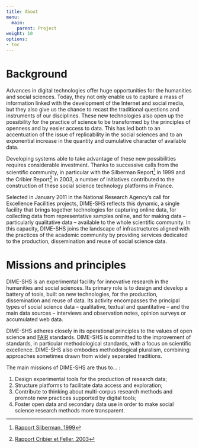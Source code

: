 ```yaml
---
title: About
menu:
  main:
    parent: Project
weight: 10
options:
- toc
---
```

# Background
Advances in digital technologies offer huge opportunities for the humanities and social sciences. Today, they not only enable us to capture a mass of information linked with the development of the Internet and social media, but they also give us the chance to recast the traditional questions and instruments of our disciplines. These new technologies also open up the possibility for the practice of science to be transformed by the principles of openness and by easier access to data. This has led both to an accentuation of the issue of replicability in the social sciences and to an exponential increase in the quantity and cumulative character of available data.

Developing systems able to take advantage of these new possibilities requires considerable investment. Thanks to successive calls from the scientific community, in particular with the Silberman Report[^1] in 1999 and the Cribier Report[^2] in 2003, a number of initiatives contributed to the construction of these social science technology platforms in France.

Selected in January 2011 in the National Research Agency’s call for Excellence Facilities projects, DIME-SHS reflects this dynamic, a single facility that brings together technologies for capturing online data, for collecting data from representative samples online, and for making data – particularly qualitative data – available to the whole scientific community. In this capacity, DIME-SHS joins the landscape of infrastructures aligned with the practices of the academic community by providing services dedicated to the production, dissemination and reuse of social science data.


# Missions and principles
DIME-SHS is an experimental facility for innovative research in the humanities and social sciences. Its primary role is to design and develop a battery of tools, built on new technologies, for the production, dissemination and reuse of data. Its activity encompasses the principal types of social science data – qualitative, textual and quantitative – and the main data sources – interviews and observation notes, opinion surveys or accumulated web data.

DIME-SHS adheres closely in its operational principles to the values of open science and [FAIR](https://www.force11.org/group/fairgroup/fairprinciples) standards. DIME-SHS is committed to the improvement of standards, in particular methodological standards, with a focus on scientific excellence. DIME-SHS also embodies methodological pluralism, combining approaches sometimes drawn from widely separated traditions.

The main missions of DIME-SHS are thus to… :

1. Design experimental tools for the production of research data;
1. Structure platforms to facilitate data access and exploration;
1. Contribute to thinking about multi-corpus research methods and promote new practices supported by digital tools;
1. Foster open data and secondary data use in order to make social science research methods more transparent.

[^1]: [Rapport Silberman, 1999](http://www.ladocumentationfrancaise.fr/var/storage/rapports-publics/004000935.pdf)
[^2]: [Rapport Cribier et Feller, 2003](http://www.cmtra.org/avec/lib/elfinder-2.0-rc1/files/NOS%20ACTIONS/Publications/Dossiers%20documentaires/Archives%20sonores/techniques%20de%20documentation/CRIBIER_2003_Projet%20de%20conservation%20des%20donn%C3%A9es%20qualitatives%20des%20sciences%20sociales%20recueillies%20en%20France%20aupr%C3%A8s%20de%20la%20soci%C3%A9t%C3%A9%20civile.pdf)
